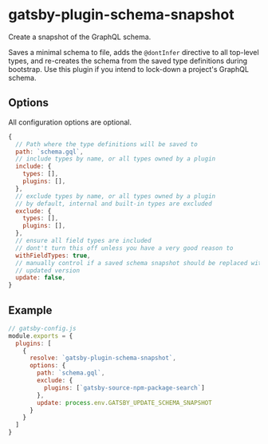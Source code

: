# gatsby-plugin-schema-snapshot

Create a snapshot of the GraphQL schema.

Saves a minimal schema to file, adds the `@dontInfer` directive to all top-level types, and re-creates the schema from the saved type definitions during bootstrap. Use this plugin if you intend to lock-down a project's GraphQL schema.

## Options

All configuration options are optional.

```js
{
  // Path where the type definitions will be saved to
  path: `schema.gql`,
  // include types by name, or all types owned by a plugin
  include: {
    types: [],
    plugins: [],
  },
  // exclude types by name, or all types owned by a plugin
  // by default, internal and built-in types are excluded
  exclude: {
    types: [],
    plugins: [],
  },
  // ensure all field types are included
  // dont't turn this off unless you have a very good reason to
  withFieldTypes: true,
  // manually control if a saved schema snapshot should be replaced with an
  // updated version
  update: false,
}
```

## Example

```js
// gatsby-config.js
module.exports = {
  plugins: [
    {
      resolve: `gatsby-plugin-schema-snapshot`,
      options: {
        path: `schema.gql`,
        exclude: {
          plugins: [`gatsby-source-npm-package-search`]
        },
        update: process.env.GATSBY_UPDATE_SCHEMA_SNAPSHOT
      }
    }
  ]
}
```
